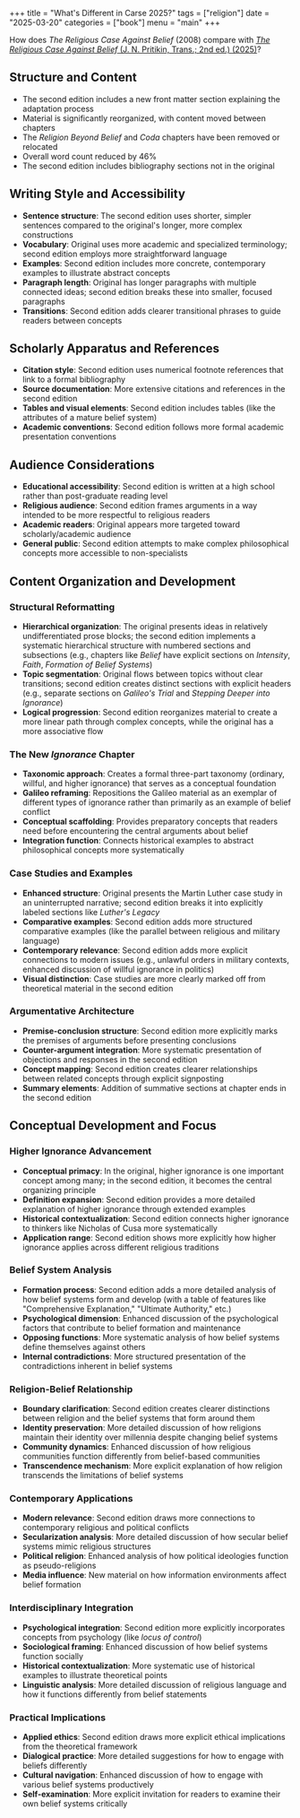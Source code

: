 +++
title = "What's Different in Carse 2025?"
tags = ["religion"]
date = "2025-03-20"
categories = ["book"]
menu = "main"
+++

How does *The Religious Case Against Belief* (2008)
compare with [*The Religious Case Against Belief* (J. N. Pritikin, Trans.; 2nd ed.) (2025)](https://carse-2025.pritikin.eth.limo/docs/intro/)?

## Structure and Content

- The second edition includes a new front matter section explaining the adaptation process
- Material is significantly reorganized, with content moved between chapters
- The *Religion Beyond Belief* and *Coda* chapters have been removed or relocated
- Overall word count reduced by 46%
- The second edition includes bibliography sections not in the original

## Writing Style and Accessibility

- **Sentence structure**: The second edition uses shorter, simpler sentences compared to the original's longer, more complex constructions
- **Vocabulary**: Original uses more academic and specialized terminology; second edition employs more straightforward language
- **Examples**: Second edition includes more concrete, contemporary examples to illustrate abstract concepts
- **Paragraph length**: Original has longer paragraphs with multiple connected ideas; second edition breaks these into smaller, focused paragraphs
- **Transitions**: Second edition adds clearer transitional phrases to guide readers between concepts

## Scholarly Apparatus and References

- **Citation style**: Second edition uses numerical footnote references that link to a formal bibliography
- **Source documentation**: More extensive citations and references in the second edition
- **Tables and visual elements**: Second edition includes tables (like the attributes of a mature belief system)
- **Academic conventions**: Second edition follows more formal academic presentation conventions

## Audience Considerations

- **Educational accessibility**: Second edition is written at a high school rather than post-graduate reading level
- **Religious audience**: Second edition frames arguments in a way intended to be more respectful to religious readers
- **Academic readers**: Original appears more targeted toward scholarly/academic audience
- **General public**: Second edition attempts to make complex philosophical concepts more accessible to non-specialists

## Content Organization and Development

### Structural Reformatting
- **Hierarchical organization**: The original presents ideas in relatively undifferentiated prose blocks; the second edition implements a systematic hierarchical structure with numbered sections and subsections (e.g., chapters like *Belief* have explicit sections on *Intensity*, *Faith*, *Formation of Belief Systems*)
- **Topic segmentation**: Original flows between topics without clear transitions; second edition creates distinct sections with explicit headers (e.g., separate sections on *Galileo's Trial* and *Stepping Deeper into Ignorance*)
- **Logical progression**: Second edition reorganizes material to create a more linear path through complex concepts, while the original has a more associative flow

### The New *Ignorance* Chapter
- **Taxonomic approach**: Creates a formal three-part taxonomy (ordinary, willful, and higher ignorance) that serves as a conceptual foundation
- **Galileo reframing**: Repositions the Galileo material as an exemplar of different types of ignorance rather than primarily as an example of belief conflict
- **Conceptual scaffolding**: Provides preparatory concepts that readers need before encountering the central arguments about belief
- **Integration function**: Connects historical examples to abstract philosophical concepts more systematically

### Case Studies and Examples
- **Enhanced structure**: Original presents the Martin Luther case study in an uninterrupted narrative; second edition breaks it into explicitly labeled sections like *Luther's Legacy*
- **Comparative examples**: Second edition adds more structured comparative examples (like the parallel between religious and military language)
- **Contemporary relevance**: Second edition adds more explicit connections to modern issues (e.g., unlawful orders in military contexts, enhanced discussion of willful ignorance in politics)
- **Visual distinction**: Case studies are more clearly marked off from theoretical material in the second edition

### Argumentative Architecture
- **Premise-conclusion structure**: Second edition more explicitly marks the premises of arguments before presenting conclusions
- **Counter-argument integration**: More systematic presentation of objections and responses in the second edition
- **Concept mapping**: Second edition creates clearer relationships between related concepts through explicit signposting
- **Summary elements**: Addition of summative sections at chapter ends in the second edition

## Conceptual Development and Focus

### Higher Ignorance Advancement
- **Conceptual primacy**: In the original, higher ignorance is one important concept among many; in the second edition, it becomes the central organizing principle
- **Definition expansion**: Second edition provides a more detailed explanation of higher ignorance through extended examples
- **Historical contextualization**: Second edition connects higher ignorance to thinkers like Nicholas of Cusa more systematically
- **Application range**: Second edition shows more explicitly how higher ignorance applies across different religious traditions

### Belief System Analysis
- **Formation process**: Second edition adds a more detailed analysis of how belief systems form and develop (with a table of features like "Comprehensive Explanation," "Ultimate Authority," etc.)
- **Psychological dimension**: Enhanced discussion of the psychological factors that contribute to belief formation and maintenance
- **Opposing functions**: More systematic analysis of how belief systems define themselves against others
- **Internal contradictions**: More structured presentation of the contradictions inherent in belief systems

### Religion-Belief Relationship
- **Boundary clarification**: Second edition creates clearer distinctions between religion and the belief systems that form around them
- **Identity preservation**: More detailed discussion of how religions maintain their identity over millennia despite changing belief systems
- **Community dynamics**: Enhanced discussion of how religious communities function differently from belief-based communities
- **Transcendence mechanism**: More explicit explanation of how religion transcends the limitations of belief systems

### Contemporary Applications
- **Modern relevance**: Second edition draws more connections to contemporary religious and political conflicts
- **Secularization analysis**: More detailed discussion of how secular belief systems mimic religious structures
- **Political religion**: Enhanced analysis of how political ideologies function as pseudo-religions
- **Media influence**: New material on how information environments affect belief formation

### Interdisciplinary Integration
- **Psychological integration**: Second edition more explicitly incorporates concepts from psychology (like *locus of control*)
- **Sociological framing**: Enhanced discussion of how belief systems function socially
- **Historical contextualization**: More systematic use of historical examples to illustrate theoretical points
- **Linguistic analysis**: More detailed discussion of religious language and how it functions differently from belief statements

### Practical Implications
- **Applied ethics**: Second edition draws more explicit ethical implications from the theoretical framework
- **Dialogical practice**: More detailed suggestions for how to engage with beliefs differently
- **Cultural navigation**: Enhanced discussion of how to engage with various belief systems productively
- **Self-examination**: More explicit invitation for readers to examine their own belief systems critically

